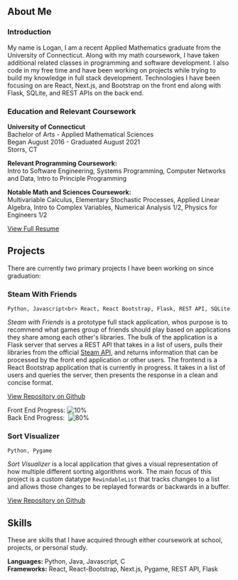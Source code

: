 ## About Me

### Introduction

My name is Logan, I am a recent Applied Mathematics graduate from the University of Connecticut. Along with my math coursework, I have taken additional related classes in programming and software development. I also code in my free time and have been working on projects while trying to build my knowledge in full stack development. Technologies I have been focusing on are React, Next.js, and Bootstrap on the front end along with Flask, SQLite, and REST APIs on the back end.

### Education and Relevant Coursework

**University of Connecticut**<br>
Bachelor of Arts - Applied Mathematical Sciences<br>
Began August 2016 - Graduated August 2021<br>
Storrs, CT

**Relevant Programming Coursework:**<br>
Intro to Software Engineering, Systems Programming, Computer Networks and Data, Intro to Principle Programming

**Notable Math and Sciences Coursework:**<br>
Multivariable Calculus, Elementary Stochastic Processes, Applied Linear Algebra, Intro to Complex Variables, Numerical Analysis 1/2, Physics for Engineers 1/2

[View Full Resume](https://loganstracy.github.io/documents/CS%20Resume%20Logan%20Tracy.pdf)

## Projects

There are currently two primary projects I have been working on since graduation:

### Steam With Friends
`Python, Javascript<br>
React, React Bootstrap, Flask, REST API, SQLite`

_Steam with Friends_ is a prototype full stack application, whos purpose is to recommend what games group of friends should play based on applications they share among each other's libraries. The bulk of the application is a Flask server that serves a REST API that takes in a list of users, pulls their libraries from the official [Steam API](https://steamcommunity.com/dev), and returns information that can be processed by the front end application or other users. The frontend is a React Bootstrap application that is currently in progress. It takes in a list of users and queries the server, then presents the response in a clean and concise format.

[View Repository on Github](https://github.com/loganstracy/steam-with-friends)

Front End Progress: ![10%](https://progress-bar.dev/10)<br>
Back End Progress: &nbsp;![80%](https://progress-bar.dev/80)

### Sort Visualizer
`Python, Pygame`

_Sort Visualizer_ is a local application that gives a visual representation of how multiple different sorting algorithms work. The main focus of this project is a custom datatype `RewindableList` that tracks changes to a list and allows those changes to be replayed forwards or backwards in a buffer.

[View Repository on Github](https://github.com/loganstracy/Sort-Visualizer)

## Skills
These are skills that I have acquired through either coursework at school, projects, or personal study.

**Languages:** Python, Java, Javascript, C<br>
**Frameworks:** React, React-Bootstrap, Next.js, Pygame, REST API, Flask

